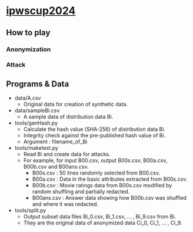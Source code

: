 # [ipwscup2024](https://www.iwsec.org/pws/ipws2024/)

## How to play

### Anonymization

### Attack

## Programs & Data
- data/A.csv
  - Original data for creation of synthetic data. 
- data/sampleBi.csv
  - A sample data of distribution data Bi.
- tools/genHash.py
  - Calculate the hash value (SHA-256) of distribution data Bi.
  - Integrity check against the pre-published hash value of Bi.
  - Argument : filename_of_Bi
- tools/maketest.py
  - Read Bi and create data for attacks.
  - For example, for input B00.csv, output B00s.csv, B00a.csv, B00b.csv and B00ans.csv.
    - B00s.csv : 50 lines randomly selected from B00.csv.
    - B00a.csv : Data in the basic attributes extracted from B00s.csv.
    - B00b.csv : Movie ratings data from B00s.csv modified by random shuffling and partially redacted.
    - B00ans.csv : Answer data showing how B00b.csv was shuffled and where it was redacted.
- tools/split.py
  - Output subset data files Bi_0.csv, Bi_1.csv, ... , Bi_9.csv from Bi.
  - They are the original data of anonymized data Ci_0, Ci_1, ... , Ci_9. 
